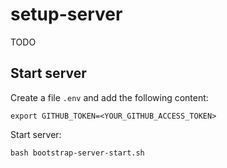 # setup-server

TODO

## Start server

Create a file `.env` and add the following content:

    export GITHUB_TOKEN=<YOUR_GITHUB_ACCESS_TOKEN>

Start server:

    bash bootstrap-server-start.sh
